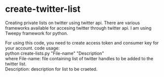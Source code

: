 # create-twitter-list

Creating private lists on twitter using twitter api. There are various frameworks available for accesing twitter
through twitter api. I am using Tweepy framework for python. 

For using this code, you need to create access token and consumer key for your account.
code usage:                          
      python create-lists.py "File-name" "Description"          
          where File-name: file containing list of twitter handles to be added to the twitter list.                                              
                Description: description for list to be craeted.
